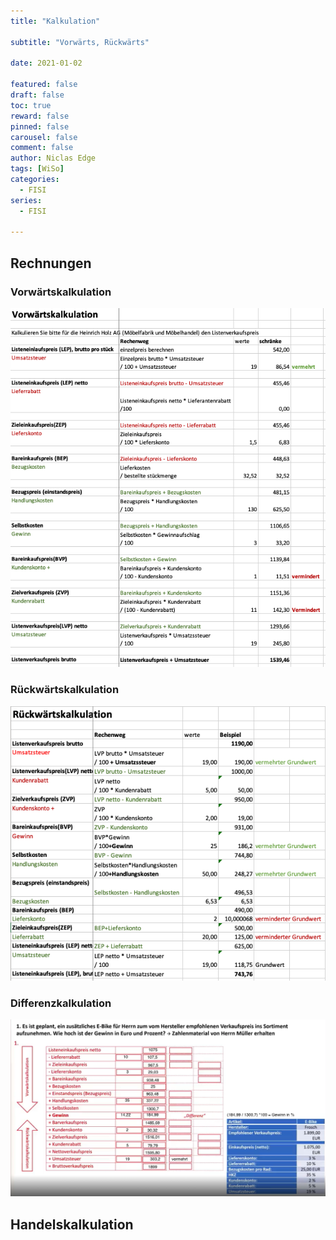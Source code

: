 ```yaml
---
title: "Kalkulation"

subtitle: "Vorwärts, Rückwärts"

date: 2021-01-02

featured: false
draft: false
toc: true
reward: false
pinned: false
carousel: false
comment: false
author: Niclas Edge
tags: [WiSo]
categories:
  - FISI
series:
  - FISI

---
```


## Rechnungen

### Vorwärtskalkulation

[![](vorwaerts.png)](vorwaerts.png)

### Rückwärtskalkulation

[![](rueckwaerts.png)](rueckwaerts.png)

### Differenzkalkulation
![](image-1666697055905-24-08.png)


## Handelskalkulation

